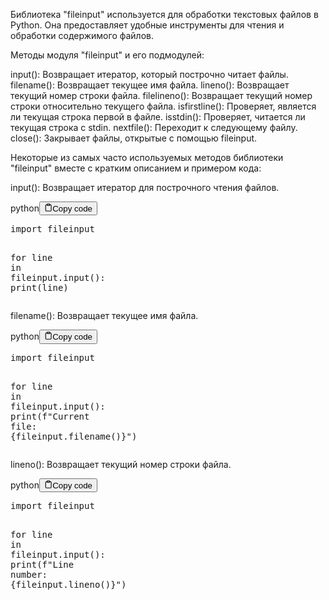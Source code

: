 <p>Библиотека "fileinput" используется для обработки текстовых файлов в Python.
Она предоставляет удобные инструменты для чтения и обработки содержимого файлов.</p>
<p>Методы модуля "fileinput" и его подмодулей:</p>
<p>input(): Возвращает итератор, который построчно читает файлы.
filename(): Возвращает текущее имя файла.
lineno(): Возвращает текущий номер строки файла.
filelineno(): Возвращает текущий номер строки относительно текущего файла.
isfirstline(): Проверяет, является ли текущая строка первой в файле.
isstdin(): Проверяет, читается ли текущая строка с stdin.
nextfile(): Переходит к следующему файлу.
close(): Закрывает файлы, открытые с помощью fileinput.</p>
<p>Некоторые из самых часто используемых методов библиотеки "fileinput" вместе с кратким описанием и примером кода:</p>
<p>input(): Возвращает итератор для построчного чтения файлов.</p>
<div class="code-element"><div class="lang-line"><text>python</text><button class="copy-button"id="code02c68c617ee88a64f83fb1d972c738dcb"onclick="copyCode(code02c68c617ee88a64f83fb1d972c738dc, code02c68c617ee88a64f83fb1d972c738dcb)"><svg stroke="currentColor"fill="none"stroke-width="2"viewBox="0 0 24 24"stroke-linecap="round"stroke-linejoin="round"class="h-4 w-4"height="1em"width="1em"xmlns="http://www.w3.org/2000/svg"><path d="M16 4h2a2 2 0 0 1 2 2v14a2 2 0 0 1-2 2H6a2 2 0 0 1-2-2V6a2 2 0 0 1 2-2h2"></path><rect x="8" y="2" width="8" height="4" rx="1" ry="1"></rect></svg><text>Copy code</text></button></div><div class="code" id="code02c68c617ee88a64f83fb1d972c738dc"><div class="highlight"><pre><span></span><span class="kn">import</span> <span class="nn">fileinput</span>

<span class="k">for</span> <span class="n">line</span> <span class="ow">in</span> <span class="n">fileinput</span><span class="o">.</span><span class="n">input</span><span class="p">():</span>
    <span class="nb">print</span><span class="p">(</span><span class="n">line</span><span class="p">)</span>
</pre></div></div></div>

<p>filename(): Возвращает текущее имя файла.</p>
<div class="code-element"><div class="lang-line"><text>python</text><button class="copy-button"id="codee62bdf850ccce8ebfe8bd2142e34d868b"onclick="copyCode(codee62bdf850ccce8ebfe8bd2142e34d868, codee62bdf850ccce8ebfe8bd2142e34d868b)"><svg stroke="currentColor"fill="none"stroke-width="2"viewBox="0 0 24 24"stroke-linecap="round"stroke-linejoin="round"class="h-4 w-4"height="1em"width="1em"xmlns="http://www.w3.org/2000/svg"><path d="M16 4h2a2 2 0 0 1 2 2v14a2 2 0 0 1-2 2H6a2 2 0 0 1-2-2V6a2 2 0 0 1 2-2h2"></path><rect x="8" y="2" width="8" height="4" rx="1" ry="1"></rect></svg><text>Copy code</text></button></div><div class="code" id="codee62bdf850ccce8ebfe8bd2142e34d868"><div class="highlight"><pre><span></span><span class="kn">import</span> <span class="nn">fileinput</span>

<span class="k">for</span> <span class="n">line</span> <span class="ow">in</span> <span class="n">fileinput</span><span class="o">.</span><span class="n">input</span><span class="p">():</span>
    <span class="nb">print</span><span class="p">(</span><span class="sa">f</span><span class="s2">&quot;Current file: </span><span class="si">{</span><span class="n">fileinput</span><span class="o">.</span><span class="n">filename</span><span class="p">()</span><span class="si">}</span><span class="s2">&quot;</span><span class="p">)</span>
</pre></div></div></div>

<p>lineno(): Возвращает текущий номер строки файла.</p>
<div class="code-element"><div class="lang-line"><text>python</text><button class="copy-button"id="code809f87a5935b78e6e9f4a707f5dc3720b"onclick="copyCode(code809f87a5935b78e6e9f4a707f5dc3720, code809f87a5935b78e6e9f4a707f5dc3720b)"><svg stroke="currentColor"fill="none"stroke-width="2"viewBox="0 0 24 24"stroke-linecap="round"stroke-linejoin="round"class="h-4 w-4"height="1em"width="1em"xmlns="http://www.w3.org/2000/svg"><path d="M16 4h2a2 2 0 0 1 2 2v14a2 2 0 0 1-2 2H6a2 2 0 0 1-2-2V6a2 2 0 0 1 2-2h2"></path><rect x="8" y="2" width="8" height="4" rx="1" ry="1"></rect></svg><text>Copy code</text></button></div><div class="code" id="code809f87a5935b78e6e9f4a707f5dc3720"><div class="highlight"><pre><span></span><span class="kn">import</span> <span class="nn">fileinput</span>

<span class="k">for</span> <span class="n">line</span> <span class="ow">in</span> <span class="n">fileinput</span><span class="o">.</span><span class="n">input</span><span class="p">():</span>
    <span class="nb">print</span><span class="p">(</span><span class="sa">f</span><span class="s2">&quot;Line number: </span><span class="si">{</span><span class="n">fileinput</span><span class="o">.</span><span class="n">lineno</span><span class="p">()</span><span class="si">}</span><span class="s2">&quot;</span><span class="p">)</span>
</pre></div></div></div>